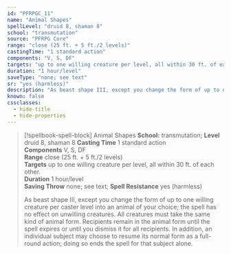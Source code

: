 ```yaml
---
id: "PFRPGC_11"
name: "Animal Shapes"
spellLevel: "druid 8, shaman 8"
school: "transmutation"
source: "PFRPG Core"
range: "close (25 ft. + 5 ft./2 levels)"
castingTime: "1 standard action"
components: "V, S, DF"
targets: "up to one willing creature per level, all within 30 ft. of each other."
duration: "1 hour/level"
saveType: "none; see text"
sr: "yes (harmless)"
description: "As beast shape III, except you change the form of up to one willing creature per caster level into an animal of your choice; the spell has no effect on unwilling creatures. All creatures must take the same kind of animal form. Recipients remain in the animal form until the spell expires or until you dismiss it for all recipients. In addition, an individual subject may choose to resume its normal form as a full-round action; doing so ends the spell for that subject alone."
known: false
cssclasses:
  - hide-title
  - hide-properties
---
```


> [!spellbook-spell-block] Animal Shapes
> **School:** transmutation; **Level** druid 8, shaman 8
> **Casting Time** 1 standard action  
> **Components** V, S, DF  
> **Range** close (25 ft. + 5 ft./2 levels)  
> **Targets** up to one willing creature per level, all within 30 ft. of each other.  
> **Duration** 1 hour/level  
> **Saving Throw** none; see text; **Spell Resistance** yes (harmless)
> 
> As beast shape III, except you change the form of up to one willing creature per caster level into an animal of your choice; the spell has no effect on unwilling creatures. All creatures must take the same kind of animal form. Recipients remain in the animal form until the spell expires or until you dismiss it for all recipients. In addition, an individual subject may choose to resume its normal form as a full-round action; doing so ends the spell for that subject alone.